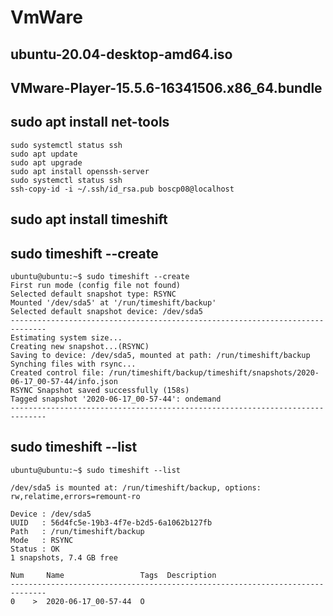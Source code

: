 # VmWare

## ubuntu-20.04-desktop-amd64.iso   



## VMware-Player-15.5.6-16341506.x86_64.bundle


## sudo apt install net-tools

````
sudo systemctl status ssh
sudo apt update
sudo apt upgrade
sudo apt install openssh-server
sudo systemctl status ssh
ssh-copy-id -i ~/.ssh/id_rsa.pub boscp08@localhost
````
## sudo apt install timeshift

## sudo timeshift --create 

````
ubuntu@ubuntu:~$ sudo timeshift --create 
First run mode (config file not found)
Selected default snapshot type: RSYNC
Mounted '/dev/sda5' at '/run/timeshift/backup'
Selected default snapshot device: /dev/sda5
------------------------------------------------------------------------------
Estimating system size...
Creating new snapshot...(RSYNC)
Saving to device: /dev/sda5, mounted at path: /run/timeshift/backup
Synching files with rsync...
Created control file: /run/timeshift/backup/timeshift/snapshots/2020-06-17_00-57-44/info.json
RSYNC Snapshot saved successfully (158s)
Tagged snapshot '2020-06-17_00-57-44': ondemand
------------------------------------------------------------------------------
````


## sudo timeshift --list
````
ubuntu@ubuntu:~$ sudo timeshift --list

/dev/sda5 is mounted at: /run/timeshift/backup, options: rw,relatime,errors=remount-ro

Device : /dev/sda5
UUID   : 56d4fc5e-19b3-4f7e-b2d5-6a1062b127fb
Path   : /run/timeshift/backup
Mode   : RSYNC
Status : OK
1 snapshots, 7.4 GB free

Num     Name                 Tags  Description  
------------------------------------------------------------------------------
0    >  2020-06-17_00-57-44  O  


````
